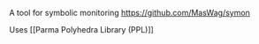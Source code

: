 A tool for symbolic monitoring
https://github.com/MasWag/symon

Uses [[Parma Polyhedra Library (PPL)]]